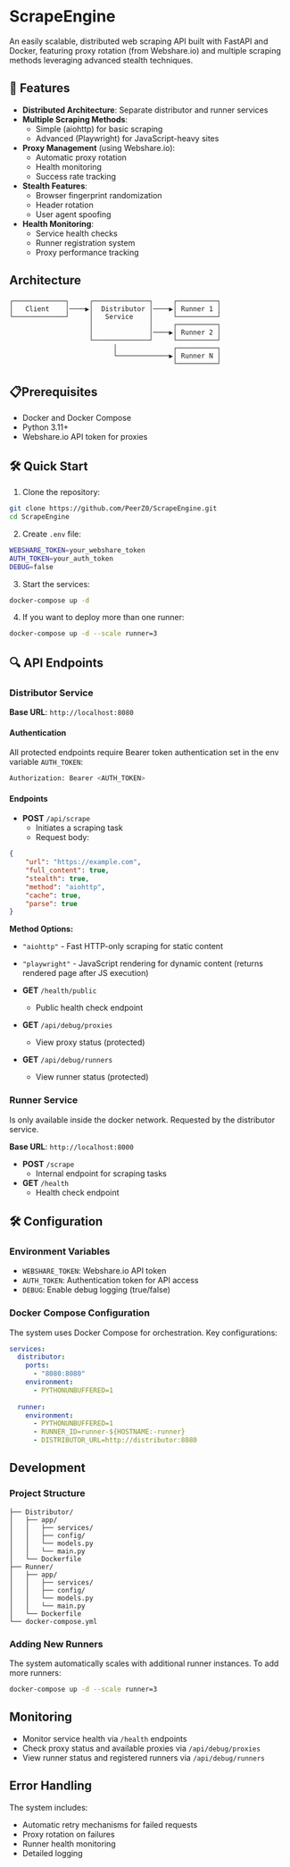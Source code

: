 # ScrapeEngine

An easily scalable, distributed web scraping API built with FastAPI and Docker, featuring proxy rotation (from Webshare.io) and multiple scraping methods leveraging advanced stealth techniques.

## 🚀 Features

- **Distributed Architecture**: Separate distributor and runner services
- **Multiple Scraping Methods**: 
  - Simple (aiohttp) for basic scraping
  - Advanced (Playwright) for JavaScript-heavy sites
- **Proxy Management** (using Webshare.io):
  - Automatic proxy rotation
  - Health monitoring
  - Success rate tracking
- **Stealth Features**:
  - Browser fingerprint randomization
  - Header rotation
  - User agent spoofing
- **Health Monitoring**:
  - Service health checks
  - Runner registration system
  - Proxy performance tracking

## Architecture

```
┌─────────────┐     ┌──────────────┐     ┌──────────┐
│   Client    │────▶│  Distributor │────▶│ Runner 1 │
└─────────────┘     │   Service    │     └──────────┘
                    │              │     ┌──────────┐
                    │              │────▶│ Runner 2 │
                    └──────────────┘     └──────────┘
                          │              ┌──────────┐
                          └─────────────▶│ Runner N │
                                         └──────────┘
```

## 📋Prerequisites

- Docker and Docker Compose
- Python 3.11+
- Webshare.io API token for proxies

## 🛠️ Quick Start

1. Clone the repository:
```bash
git clone https://github.com/PeerZ0/ScrapeEngine.git
cd ScrapeEngine
```

2. Create `.env` file:
```bash
WEBSHARE_TOKEN=your_webshare_token
AUTH_TOKEN=your_auth_token
DEBUG=false
```

3. Start the services:
```bash
docker-compose up -d
```

4. If you want to deploy more than one runner:
```bash
docker-compose up -d --scale runner=3
```

## 🔍 API Endpoints

### Distributor Service

**Base URL**: `http://localhost:8080`

#### Authentication
All protected endpoints require Bearer token authentication set in the env variable `AUTH_TOKEN`:
```bash
Authorization: Bearer <AUTH_TOKEN>
```

#### Endpoints

- **POST** `/api/scrape`
  - Initiates a scraping task
  - Request body:
```json
{
    "url": "https://example.com",
    "full_content": true,
    "stealth": true,
    "method": "aiohttp",
    "cache": true,
    "parse": true
}
```

  **Method Options:**
  - `"aiohttp"` - Fast HTTP-only scraping for static content
  - `"playwright"` - JavaScript rendering for dynamic content (returns rendered page after JS execution)

- **GET** `/health/public`
  - Public health check endpoint

- **GET** `/api/debug/proxies`
  - View proxy status (protected)

- **GET** `/api/debug/runners`
  - View runner status (protected)

### Runner Service
Is only available inside the docker network. Requested by the distributor service.

**Base URL**: `http://localhost:8000`

- **POST** `/scrape`
  - Internal endpoint for scraping tasks
- **GET** `/health`
  - Health check endpoint

## 🛠️ Configuration

### Environment Variables

- `WEBSHARE_TOKEN`: Webshare.io API token
- `AUTH_TOKEN`: Authentication token for API access
- `DEBUG`: Enable debug logging (true/false)

### Docker Compose Configuration

The system uses Docker Compose for orchestration. Key configurations:

```yaml
services:
  distributor:
    ports:
      - "8080:8080"
    environment:
      - PYTHONUNBUFFERED=1
    
  runner:
    environment:
      - PYTHONUNBUFFERED=1
      - RUNNER_ID=runner-${HOSTNAME:-runner}
      - DISTRIBUTOR_URL=http://distributor:8080
```

## Development

### Project Structure

```
├── Distributor/
│   ├── app/
│   │   ├── services/
│   │   ├── config/
│   │   └── models.py
│   │   └── main.py
│   └── Dockerfile
├── Runner/
│   ├── app/
│   │   ├── services/
│   │   ├── config/
│   │   └── models.py
│   │   └── main.py
│   └── Dockerfile
└── docker-compose.yml
```

### Adding New Runners

The system automatically scales with additional runner instances. To add more runners:

```bash
docker-compose up -d --scale runner=3
```

## Monitoring

- Monitor service health via `/health` endpoints
- Check proxy status and available proxies via `/api/debug/proxies`
- View runner status and registered runners via `/api/debug/runners`

## Error Handling

The system includes:
- Automatic retry mechanisms for failed requests
- Proxy rotation on failures
- Runner health monitoring
- Detailed logging
